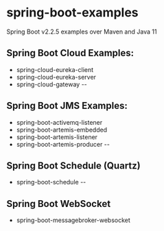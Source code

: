 # spring-boot-examples

Spring Boot v2.2.5 examples over Maven and Java 11

## Spring Boot Cloud Examples:
- spring-cloud-eureka-client
- spring-cloud-eureka-server
- spring-cloud-gateway
--
## Spring Boot JMS Examples:
- spring-boot-activemq-listener
- spring-boot-artemis-embedded
- spring-boot-artemis-listener
- spring-boot-artemis-producer
--
## Spring Boot Schedule (Quartz)
- spring-boot-schedule
--
## Spring Boot WebSocket
- spring-boot-messagebroker-websocket
